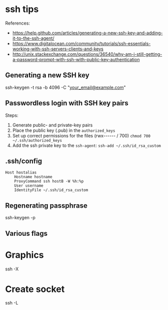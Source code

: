 # ssh tips

References:
- https://help.github.com/articles/generating-a-new-ssh-key-and-adding-it-to-the-ssh-agent/
- https://www.digitalocean.com/community/tutorials/ssh-essentials-working-with-ssh-servers-clients-and-keys
- http://unix.stackexchange.com/questions/36540/why-am-i-still-getting-a-password-prompt-with-ssh-with-public-key-authentication

## Generating a new SSH key

ssh-keygen -t rsa -b 4096 -C "your_email@example.com"

## Passwordless login with SSH key pairs

Steps:

1. Generate public- and private-key pairs 
2. Place the public key (.pub) in the `authorized_keys`
3. Set up correct permissions for the files (rwx------ / 700)
	`chmod 700 ~/.ssh/authorized_keys`
4. Add the ssh private key to the `ssh-agent`:
	`ssh-add ~/.ssh/id_rsa_custom`
 

## .ssh/config

~~~~
Host hostalias
    Hostname hostname
    ProxyCommand ssh hostB -W %h:%p
    User username
    IdentityFile ~/.ssh/id_rsa_custom
~~~~


## Regenerating passphrase
ssh-keygen -p

## Various flags

# Graphics
ssh -X

# Create socket
ssh -L 
